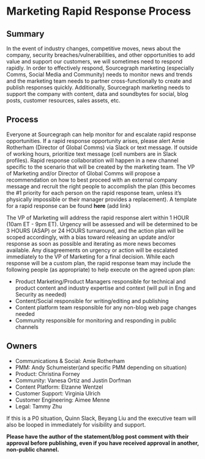 # Marketing Rapid Response Process

## Summary

In the event of industry changes, competitive moves, news about the company, security breaches/vulnerabilities, and other opportunities to add value and support our customers, we will sometimes need to respond rapidly. In order to effectively respond, Sourcegraph marketing (especially Comms, Social Media and Community) needs to monitor news and trends and the marketing team needs to partner cross-functionally to create and publish responses quickly. Additionally, Sourcegraph marketing needs to support the company with content, data and soundbytes for social, blog posts, customer resources, sales assets, etc.

## Process

Everyone at Sourcegraph can help monitor for and escalate rapid response opportunities. If a rapid response opportunity arises, please alert Amie Rotherham (Director of Global Comms) via Slack or text message. If outside of working hours, prioritize text message (cell numbers are in Slack profiles). Rapid response collaboration will happen in a new channel specific to the scenario that will be created by the marketing team. The VP of Marketing and/or Director of Global Comms will propose a recommendation on how to best proceed with an external company message and recruit the right people to accomplish the plan (this becomes the #1 priority for each person on the rapid response team, unless it’s physically impossible or their manager provides a replacement). A template for a rapid response can be found **here** (add link)

The VP of Marketing will address the rapid response alert within 1 HOUR (10am ET - 9pm ET). Urgency will be assessed and will be determined to be 3 HOURS (ASAP) or 24 HOURS turnaround, and the action plan will be scoped accordingly, with a bias toward releasing an update and/or response as soon as possible and iterating as more news becomes available. Any disagreements on urgency or action will be escalated immediately to the VP of Marketing for a final decision.
While each response will be a custom plan, the rapid response team may include the following people (as appropriate) to help execute on the agreed upon plan:

- Product Marketing/Product Managers responsible for technical and product content and industry expertise and context (will pull in Eng and Security as needed)
- Content/Social responsible for writing/editing and publishing
- Content platform team responsible for any non-blog web page changes needed
- Community responsible for monitoring and responding in public channels

## Owners

- Communications & Social: Amie Rotherham
- PMM: Andy Schumeister(and specific PMM depending on situation)
- Product: Christina Forney
- Community: Vanesa Ortiz and Justin Dorfman
- Content Platform: Elzanne Wentzel
- Customer Support: Virginia Ulrich
- Customer Engineering: Aimee Menne
- Legal: Tammy Zhu

If this is a P0 situation, Quinn Slack, Beyang Liu and the executive team will also be looped in immediately for visibility and support.

**Please have the author of the statement/blog post comment with their approval before publishing, even if you have received approval in another, non-public channel.**

